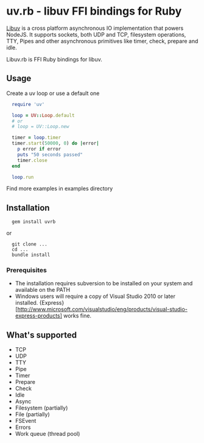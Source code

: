 # uv.rb - libuv FFI bindings for Ruby

[Libuv](https://github.com/cotag/libuv) is a cross platform asynchronous IO implementation that powers NodeJS. It supports sockets, both UDP and TCP, filesystem operations, TTY, Pipes and other asynchronous primitives like timer, check, prepare and idle.

Libuv.rb is FFI Ruby bindings for libuv.

## Usage

Create a uv loop or use a default one

```ruby
  require 'uv'

  loop = UV::Loop.default
  # or
  # loop = UV::Loop.new

  timer = loop.timer
  timer.start(50000, 0) do |error|
    p error if error
    puts "50 seconds passed"
    timer.close
  end

  loop.run
```

Find more examples in examples directory

## Installation

```Shell
  gem install uvrb
```

or

```shell
  git clone ...
  cd ...
  bundle install
```

### Prerequisites

* The installation requires subversion to be installed on your system and available on the PATH
* Windows users will require a copy of Visual Studio 2010 or later installed. {Express}[http://www.microsoft.com/visualstudio/eng/products/visual-studio-express-products] works fine.

## What's supported

* TCP
* UDP
* TTY
* Pipe
* Timer
* Prepare
* Check
* Idle
* Async
* Filesystem (partially)
* File (partially)
* FSEvent
* Errors
* Work queue (thread pool)
